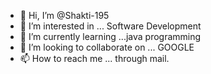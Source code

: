 - 👋 Hi, I’m @Shakti-195
- 👀 I’m interested in ... Software Development 
- 🌱 I’m currently learning ...java programming 
- 💞️ I’m looking to collaborate on ... GOOGLE 
- 📫 How to reach me ... through mail.

<!---
Shakti-195/Shakti-195 is a ✨ special ✨ repository because its `README.md` (this file) appears on your GitHub profile.
You can click the Preview link to take a look at your changes.
--->
